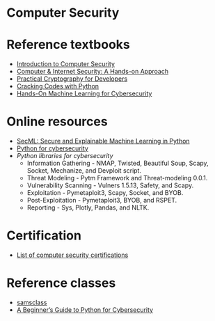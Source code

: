 # Computer Security



# Reference textbooks
- [Introduction to Computer Security](https://www.pearson.com/en-us/subject-catalog/p/introduction-to-computer-security/P200000003191/9780321512949)
- [Computer & Internet Security: A Hands-on Approach](https://www.handsonsecurity.net/)
- [Practical Cryptography for Developers](https://cryptobook.nakov.com/)
- [Cracking Codes with Python](https://inventwithpython.com/cracking/)
- [Hands-On Machine Learning for Cybersecurity](https://github.com/PacktPublishing/Hands-on-Machine-Learning-for-Cyber-Security)



# Online resources
- [SecML: Secure and Explainable Machine Learning in Python](https://github.com/pralab/secml)
- [Python for cybersecurity](https://github.com/hposton/python-for-cybersecurity)
- *Python libraries for cybersecurity*
  - Information Gathering - NMAP, Twisted, Beautiful Soup, Scapy, Socket, Mechanize, and Devploit script. 
  - Threat Modeling - Pytm Framework and Threat-modeling 0.0.1.
  - Vulnerability Scanning - Vulners 1.5.13, Safety, and Scapy.
  - Exploitation - Pymetaploit3, Scapy, Socket, and BYOB.
  - Post-Exploitation - Pymetaploit3, BYOB, and RSPET.
  - Reporting - Sys, Plotly, Pandas, and NLTK.


# Certification
- [List of computer security certifications](https://en.wikipedia.org/wiki/List_of_computer_security_certifications)

# Reference classes
- [samsclass](https://samsclass.info/)
- [A Beginner’s Guide to Python for Cybersecurity](https://www.coursereport.com/blog/python-for-cyber-security-with-flatiron-school)
